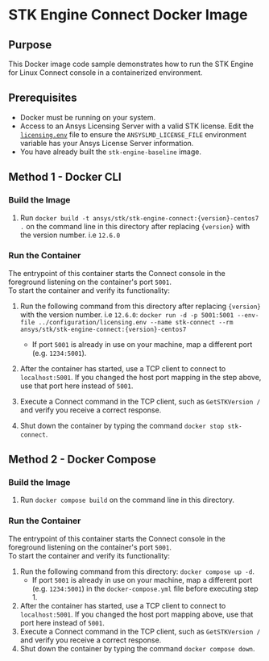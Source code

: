 # STK Engine Connect Docker Image

## Purpose
This Docker image code sample demonstrates how to run the STK Engine for Linux Connect console in a containerized 
environment.

## Prerequisites
* Docker must be running on your system.
* Access to an Ansys Licensing Server with a valid STK license.  Edit the 
[`licensing.env`](../configuration/licensing.env) file to ensure the `ANSYSLMD_LICENSE_FILE` environment variable 
has your Ansys License Server information.
* You have already built the `stk-engine-baseline` image.

## Method 1 - Docker CLI

### Build the Image
1. Run `docker build -t ansys/stk/stk-engine-connect:{version}-centos7 .` on the command line in this directory after replacing `{version}` with the version number. i.e `12.6.0`

### Run the Container
The entrypoint of this container starts the Connect console in the foreground listening on the container's port `5001`.  
To start the container and verify its functionality:
1. Run the following command from this directory after replacing `{version}` with the version number. i.e `12.6.0`:
`docker run -d -p 5001:5001 --env-file ../configuration/licensing.env --name stk-connect --rm ansys/stk/stk-engine-connect:{version}-centos7`
    * If port `5001` is already in use on your machine, map a different port (e.g. `1234:5001`).

2. After the container has started, use a TCP client to connect to `localhost:5001`. If you changed the host port 
mapping in the step above, use that port here instead of `5001`.
3. Execute a Connect command in the TCP client, such as `GetSTKVersion /` and verify you receive a correct response.
4. Shut down the container by typing the command `docker stop stk-connect`.

## Method 2 - Docker Compose

### Build the Image
1. Run `docker compose build` on the command line in this directory.

### Run the Container
The entrypoint of this container starts the Connect console in the foreground listening on the container's port `5001`.  
To start the container and verify its functionality:

1. Run the following command from this directory: `docker compose up -d`.
    * If port `5001` is already in use on your machine, map a different port (e.g. `1234:5001`) in the 
    `docker-compose.yml` file before executing step 1.
2. After the container has started, use a TCP client to connect to `localhost:5001`. If you changed the host port 
mapping above, use that port here instead of `5001`.
3. Execute a Connect command in the TCP client, such as `GetSTKVersion /` and verify you receive a correct response.
4. Shut down the container by typing the command `docker compose down`.
